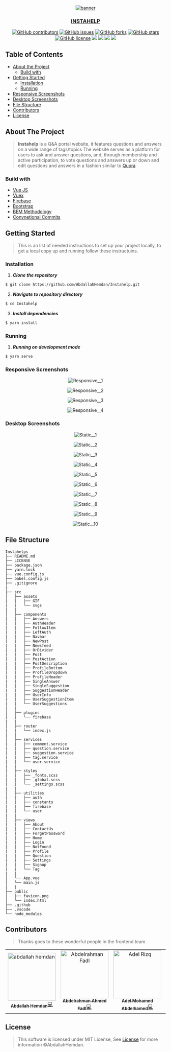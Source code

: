 <div align="center">
<a href="https://github.com/AbdallahHemdan/Instahelp" rel="noopener">
  
![banner](https://user-images.githubusercontent.com/40190772/121611449-87404100-ca58-11eb-90a3-a9afd8690eaf.png)

</div>

<h3 align="center">INSTAHELP</h3>

<div align="center">

[![GitHub contributors](https://img.shields.io/github/contributors/AbdallahHemdan/Instahelp)](https://github.com/AbdallahHemdan/Instahelp/contributors)
[![GitHub issues](https://img.shields.io/github/issues/AbdallahHemdan/Instahelp)](https://github.com/AbdallahHemdan/Instahelp/issues)
[![GitHub forks](https://img.shields.io/github/forks/AbdallahHemdan/Instahelp)](https://github.com/AbdallahHemdan/Instahelp/network)
[![GitHub stars](https://img.shields.io/github/stars/AbdallahHemdan/Instahelp)](https://github.com/AbdallahHemdan/Instahelp/stargazers)
[![GitHub license](https://img.shields.io/github/license/AbdallahHemdan/Instahelp)](https://github.com/AbdallahHemdan/Instahelp/blob/master/LICENSE)
<img src="https://img.shields.io/github/languages/count/abdallahHemdan/Instahelp" />
<img src="https://img.shields.io/github/languages/top/AbdallahHemdan/Instahelp" />
<img src="https://img.shields.io/github/languages/code-size/AbdallahHemdan/Instahelp" />
<img src="https://img.shields.io/github/issues-pr-raw/AbdallahHemdan/Instahelp" />

</div>

## Table of Contents

- [About the Project](#about-the-project)
  - [Build with](#build-with)
- [Getting Started](#getting-started)
  - [Installation](#installation)
  - [Running](#running)
- [Responsive Screenshots](#responsive-screenshots)
- [Desktop Screenshots](#desktop-screenshots)
- [File Structure](#file-structure)
- [Contributors](#contributors)
- [License](#license)


## About The Project
> **Instahelp** is a Q&A portal website, it features questions and answers on a wide range of tags/topics The website serves as a platform for users to ask and answer questions,  and, through membership and active participation, to vote questions and answers up or down and edit questions and answers in a fashion similar to
[Quora](https://www.quora.com/)

### Build with
- [Vue JS](https://vuejs.org/)
- [Vuex](https://vuex.vuejs.org/)
- [Firebase](https://firebase.google.com/?gclid=CjwKCAjwjqT5BRAPEiwAJlBuBXqiYnG_P_iPMJ5MItS8029GlkjKYrJNblDVrp88ZizMxEiPmLc8yxoCnS0QAvD_BwE)
- [Bootstrap](https://getbootstrap.com/)
- [BEM Methodology](http://getbem.com/)
- [Convnetional Commits](https://hemdan.hashnode.dev/conventional-commits)

## Getting Started
> This is an list of needed instructions to set up your project locally, to get a local copy up and running follow these instructuins.

### Installation

1. **_Clone the repository_**

```sh
$ git clone https://github.com/AbdallahHemdan/Instahelp.git
```
2. **_Navigate to repository directory_**
```sh
$ cd Instahelp
```

3. **_Install dependencies_**

```sh
$ yarn install
```

### Running

1. **_Running on development mode_**
```sh
$ yarn serve
```

### Responsive Screenshots

<div align="center">

![Responsive__1](https://user-images.githubusercontent.com/40190772/121612746-4a297e00-ca5b-11eb-8c6e-535206adb7e8.png)

![Responsive__2](https://user-images.githubusercontent.com/40190772/121612747-4bf34180-ca5b-11eb-8cfd-cffbae29d92c.png)
  
![Responsive__3](https://user-images.githubusercontent.com/40190772/121694317-4c76f100-caca-11eb-913f-8ef84cf0ecfd.png)
  
![Responsive__4](https://user-images.githubusercontent.com/40190772/121612744-485fba80-ca5b-11eb-8981-6ef38f7ea890.png)

</div>

### Desktop Screenshots

  
<div align="center">
  
![Static__1](https://user-images.githubusercontent.com/40190772/121613181-392d3c80-ca5c-11eb-8959-3c2a955ac52b.png)

![Static__2](https://user-images.githubusercontent.com/40190772/121613154-2f0b3e00-ca5c-11eb-864e-4cf9d58fd920.png)

![Static__3](https://user-images.githubusercontent.com/40190772/121613158-30d50180-ca5c-11eb-837d-db66672af021.png)

![Static__4](https://user-images.githubusercontent.com/40190772/121695103-079f8a00-cacb-11eb-9ca1-0aa8c7c89a14.png)

![Static__5](https://user-images.githubusercontent.com/40190772/121613161-32062e80-ca5c-11eb-88d6-c976f6af8f1d.png)

![Static__6](https://user-images.githubusercontent.com/40190772/121695646-87c5ef80-cacb-11eb-86fd-48c5fb64f224.png)

![Static__7](https://user-images.githubusercontent.com/40190772/121695654-898fb300-cacb-11eb-854a-fa248d8354ed.png)

![Static__8](https://user-images.githubusercontent.com/40190772/121613169-34688880-ca5c-11eb-9760-9ed8b86dde70.png)

![Static__9](https://user-images.githubusercontent.com/40190772/121613173-36324c00-ca5c-11eb-8c5a-6be4caa3e85f.png)

![Static__10](https://user-images.githubusercontent.com/40190772/121613179-37fc0f80-ca5c-11eb-9dae-c8a555c8ab20.png)

</div>
  
## File Structure
                                    
    Instahelps
    ├── README.md
    ├── LICENSE
    ├── package.json
    ├── yarn.lock
    ├── vue.config.js
    ├── babel.config.js
    ├── .gitignore
    |
    ├── src
    │   ├── assets
    |   |   ├── GIF
    |   |   └── svgs
    |   |
    │   ├── components
    |   |   ├── Answers
    |   |   ├── AuthHeader	
    |   |   ├── FollowItem	
    |   |   ├── LeftAuth	
    |   |   ├── Navbar	
    |   |   ├── NewPost	
    |   |   ├── Newsfeed	
    |   |   ├── OrDivider	
    |   |   ├── Post	
    |   |   ├── PostAction	
    |   |   ├── PostDescription	
    |   |   ├── ProfileBottom	
    |   |   ├── ProfileDropdown	
    |   |   ├── ProfileHeader	
    |   |   ├── SingleAnswer	
    |   |   ├── SingleSuggestion	
    |   |   ├── SuggestionHeader	
    |   |   ├── UserInfo
    |   |   ├── UserSuggestionItem
    |   |   └── UserSuggestions
    |   |   
    │   ├── plugins
    |   |   └── firebase
    |   |
    │   ├── router
    |   |   └── index.js
    |   |
    │   ├── services
    |   |   ├── comment.service
    |   |   ├── question.service
    |   |   ├── suggestion.service
    |   |   ├── tag.service
    |   |   └── user.service
    |   |
    │   ├── styles
    |   |   ├── _fonts.scss
    |   |   ├── _global.scss
    |   |   └── _settings.scss
    |   |
    │   ├── utilities
    |   |   ├── auth
    |   |   ├── constants
    |   |   ├── firebase
    |   |   └── user
    |   |
    │   ├── views
    |   |   ├── About
    |   |   ├── ContactUs
    |   |   ├── ForgetPassword
    |   |   ├── Home
    |   |   ├── Login
    |   |   ├── NotFound
    |   |   ├── Profile
    |   |   ├── Question
    |   |   ├── Settings
    |   |   ├── Signup
    |   |   └── Tag
    |   |   
    │   └── App.vue
    │   └── main.js
    |   | 
    ├── public
    │   ├── favicon.png
    │   └── index.html	
    ├── .github
    ├── .vscode
    └── node_modules



## Contributors
> Thanks goes to these wonderful people in the frontend team.
<table>
  <tr>

<td align="center"><a href="https://github.com/AbdallahHemdan" target="_black"><img src="https://avatars1.githubusercontent.com/u/40190772?s=460&v=4" width="150px;" alt="abdallah hemdan"/><br /><sub><b>Abdallah Hemdan</b></sub></a><a href="https://github.com/AbdallahHemdan/oudFrontend/commits/master?author=AbdallahHemdan" title="Code">💻</a> <br /></td>

<td align="center"><a href="https://github.com/Abdelrhmanfdl"  target="_black"><img src="https://avatars.githubusercontent.com/u/44409979?v=4" width="150px;" alt="Abdelrahman Fadl"/><br /><sub><b>Abdelrahman Ahmed Fadl</b></sub></a><a href="https://github.com/AbdallahHemdan/oudFrontend/commits/master?author=Abdelrhmanfdl" title="Code">💻</a><br /></td>

<td align="center"><a href="https://github.com/AdelRizq" target="_black"><img src="https://avatars.githubusercontent.com/u/40351413?v=4" width="150px;" alt="Adel Rizq"/><br /><sub><b>Adel Mohamed Abdelhamed</b></sub></a><a href="https://github.com/AbdallahHemdan/oudFrontend/commits/master?author=AdelRizq" title="Code">💻</a><br /></td>


<td align="center"><a href="https://github.com/Mahboub99" target="_black"><img src="https://avatars3.githubusercontent.com/u/43186742?s=460&v=4" width="150px;" alt=""/><br /><sub><b>Ahmed Mahboub</b></sub></a><a href="https://github.com/AbdallahHemdan/oudFrontend/commits/master?author=Mahboub99" title="Code">💻</a><br /></td>
  </tr>
 </table>
 
## License

> This software is licensed under MIT License, See [License](https://github.com/AbdallahHemdan/Instahelp/blob/master/LICENSE) for more information ©AbdallahHemdan.
